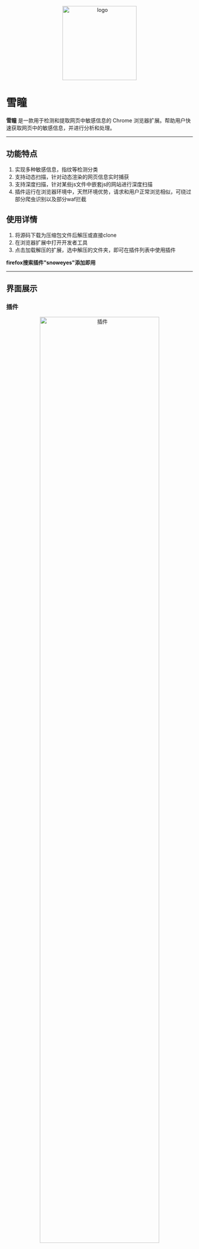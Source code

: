 <p align="center">
    <img src="icons/logo.png" alt="logo" width="200">
</p>

# 雪瞳

**雪瞳** 是一款用于检测和提取网页中敏感信息的 Chrome 浏览器扩展。帮助用户快速获取网页中的敏感信息，并进行分析和处理。

---
## 功能特点

1. 实现多种敏感信息，指纹等检测分类
2. 支持动态扫描，针对动态渲染的网页信息实时捕获
3. 支持深度扫描，针对某些js文件中嵌套js的网站进行深度扫描
4. 插件运行在浏览器环境中，天然环境优势，请求和用户正常浏览相似，可绕过部分爬虫识别以及部分waf拦截

## 使用详情

1. 将源码下载为压缩包文件后解压或直接clone
2. 在浏览器扩展中打开开发者工具
3. 点击加载解压的扩展，选中解压的文件夹，即可在插件列表中使用插件

**firefox搜索插件"snoweyes"添加即用**

---

## 界面展示
### 插件
<div style="text-align:center">
    <img src="icons/plugin.png" alt="插件" width="80%">
</div>

### 信息收集页面
<div style="text-align:center">
    <img src="icons/souji1.png" alt="信息收集界面" width="80%">
    <img src="icons/souji2.png" alt="信息收集界面" width="80%">
    <img src="icons/souji3.png" alt="信息收集界面" width="80%">
</div>

### 白名单页面
<div style="text-align:center">
    <img src="icons/white.png" alt="白名单" width="80%">
</div>

### 指纹嗅探页面
<div style="text-align:center">
    <img src="icons/xiutan1.png" alt="指纹嗅探" width="80%">
    <img src="icons/xiutan2.png" alt="指纹嗅探" width="80%">
</div>

### 网站解析页面
<div style="text-align:center">
    <img src="icons/jiexi1.png" alt="网站解析" width="80%">
    <img src="icons/jiexi2.png" alt="网站解析" width="80%">
</div>
---

## 第三方接口声明

插件调用第三方免费接口:

- 米人API: https://api.mir6.com/
- 接口盒子: https://cn.apihz.cn/

## 注意事项

程序仍在开发中，一些功能没有完善还请见谅（不定时更新，如果有时间的话）。

1. 大型网页的完整扫描可能需要点时间（极端情况比如一个网站加载上千个js文件，还可能会出现卡顿的情况，不过请耐心等待）。
2. 可能会出现未知bug。(毕竟这事情，谁也说不准，万一呢)
3. 如需修改黑白名单，可前往 `content/config/scanner.config.js` 文件中根据注释找到域名相关配置进行修改。

tips: 扫描出的单个结果右键点击即可复制。

---

**雪瞳——洞悉无形，守护无界。**
